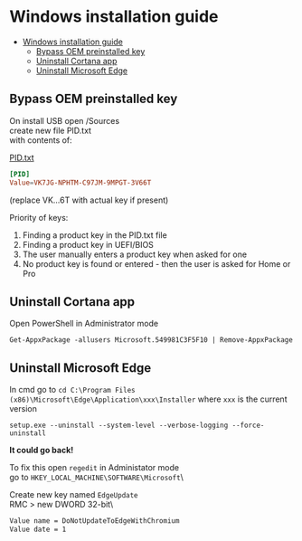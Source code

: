 # Windows installation guide

- [Windows installation guide](#windows-installation-guide)
  - [Bypass OEM preinstalled key](#bypass-oem-preinstalled-key)
  - [Uninstall Cortana app](#uninstall-cortana-app)
  - [Uninstall Microsoft Edge](#uninstall-microsoft-edge)

## Bypass OEM preinstalled key

On install USB open /Sources\
create new file PID.txt\
with contents of:

[PID.txt](PID.txt)

```toml
[PID]
Value=VK7JG-NPHTM-C97JM-9MPGT-3V66T
```

(replace VK...6T with actual key if present)

Priority of keys:

1. Finding a product key in the PID.txt file
2. Finding a product key in UEFI/BIOS
3. The user manually enters a product key when asked for one
4. No product key is found or entered - then the user is asked for Home or Pro

## Uninstall Cortana app

Open PowerShell in Administrator mode

`Get-AppxPackage -allusers Microsoft.549981C3F5F10 | Remove-AppxPackage`

## Uninstall Microsoft Edge

In cmd go to `cd C:\Program Files (x86)\Microsoft\Edge\Application\xxx\Installer`
where `xxx` is the current version

`setup.exe --uninstall --system-level --verbose-logging --force-uninstall`

**It could go back!**

To fix this open `regedit` in Administator mode\
go to `HKEY_LOCAL_MACHINE\SOFTWARE\Microsoft`\

Create new key named `EdgeUpdate`\
RMC > new DWORD 32-bit\

```txt
Value name = DoNotUpdateToEdgeWithChromium
Value date = 1
```
